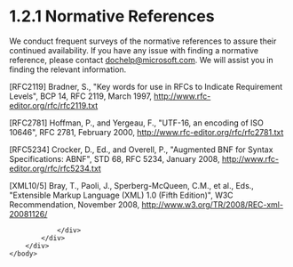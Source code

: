 <html dir="LTR" xmlns:mshelp="http://msdn.microsoft.com/mshelp" xmlns:ddue="http://ddue.schemas.microsoft.com/authoring/2003/5" xmlns:xlink="http://www.w3.org/1999/xlink" xmlns:tool="http://www.microsoft.com/tooltip">
    <head>
        <meta http-equiv="Content-Type" content="text/html; CHARSET=utf-8"></meta>
        <meta name="save" content="history"></meta>
        <title>1.2.1 Normative References</title>
        <xml>
            <mshelp:toctitle title="1.2.1 Normative References"></mshelp:toctitle>
            <mshelp:rltitle title="[MS-RGDI]: Normative References"></mshelp:rltitle>
            <mshelp:keyword index="A" term="2667c0c1-8631-40bd-8bd0-70237de79fef"></mshelp:keyword>
            <mshelp:attr name="DCSext.ContentType" value="open specification"></mshelp:attr>
            <mshelp:attr name="AssetID" value="2667c0c1-8631-40bd-8bd0-70237de79fef"></mshelp:attr>
            <mshelp:attr name="TopicType" value="kbRef"></mshelp:attr>
            <mshelp:attr name="DCSext.Title" value="[MS-RGDI]: Normative References" />
        </xml>
    </head>
    <body>
        <div id="header">
            <h1 class="heading">1.2.1 Normative References</h1>
        </div>
        <div id="mainSection">
            <div id="mainBody">
                <div id="allHistory" class="saveHistory"></div>
                <div id="sectionSection0" class="section" name="collapseableSection">
                    

<p>We conduct frequent surveys of the normative references to
assure their continued availability. If you have any issue with finding a
normative reference, please contact <a href="mailto:dochelp@microsoft.com">dochelp@microsoft.com</a>.
We will assist you in finding the relevant information. </p>

<p>[RFC2119] Bradner, S.,
&quot;Key words for use in RFCs to Indicate Requirement Levels&quot;, BCP 14,
RFC 2119, March 1997, <a href="https://go.microsoft.com/fwlink/?LinkId=90317">http://www.rfc-editor.org/rfc/rfc2119.txt</a></p>

<p>[RFC2781] Hoffman, P., and
Yergeau, F., &quot;UTF-16, an encoding of ISO 10646&quot;, RFC 2781, February
2000, <a href="https://go.microsoft.com/fwlink/?LinkId=90380">http://www.rfc-editor.org/rfc/rfc2781.txt</a></p>

<p>[RFC5234] Crocker, D., Ed., and
Overell, P., &quot;Augmented BNF for Syntax Specifications: ABNF&quot;, STD 68,
RFC 5234, January 2008, <a href="https://go.microsoft.com/fwlink/?LinkId=123096">http://www.rfc-editor.org/rfc/rfc5234.txt</a></p>

<p>[XML10/5] Bray, T., Paoli, J.,
Sperberg-McQueen, C.M., et al., Eds., &quot;Extensible Markup Language (XML)
1.0 (Fifth Edition)&quot;, W3C Recommendation, November 2008, <a href="https://go.microsoft.com/fwlink/?LinkId=221669">http://www.w3.org/TR/2008/REC-xml-20081126/</a></p>


                </div>
            </div>
        </div>
    </body>
</html>